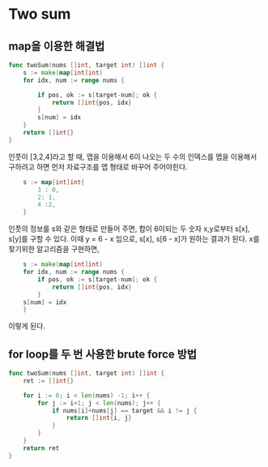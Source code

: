 # Two sum

## map을 이용한 해결법

```go
func twoSum(nums []int, target int) []int {
    s := make(map[int]int)
    for idx, num := range nums {

        if pos, ok := s[target-num]; ok {
            return []int{pos, idx}
        }
        s[num] = idx
    }
    return []int{}
}
```

인풋이 [3,2,4]라고 할 때, 맵을 이용해서 6이 나오는 두 수의 인덱스를 맵을 이용해서 구하려고 하면 먼저 자료구조를 맵 형태로 바꾸어 주어야힌다.

```go
    s := map[int]int{
        3 : 0,
        2: 1,
        4 :2,
    }
```

인풋의 정보를 s와 같은 형태로 만들어 주면, 합이 6이되는 두 숫자 x,y로부터 s[x], s[y]를 구할 수 있다. 이때 y = 6 - x 임으로,
s[x], s[6 - x]가 원하는 결과가 된다.
x를 찾기위한 알고리즘을 구현하면,

```go
    s := make(map[int]int)
    for idx, num := range nums {
        if pos, ok := s[target-num]; ok {
            return []int{pos, idx}
        }
    s[num] = idx
    }
```

이렇게 된다.

## for loop를 두 번 사용한 brute force 방법

```go
func twoSum(nums []int, target int) []int {
    ret := []int{}

    for i := 0; i < len(nums) -1; i++ {
        for j := i+1; j < len(nums); j++ {
            if nums[i]+nums[j] == target && i != j {
                return []int{i, j}
            }
        }
    }
    return ret
}
```
